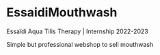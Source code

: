 # EssaidiMouthwash
Essaïdi Aqua Tilis Therapy | Internship 2022-2023

Simple but professional webshop to sell mouthwash
